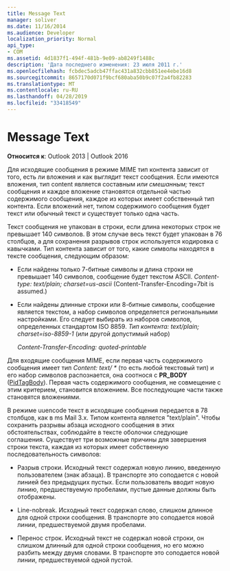 ```yaml
---
title: Message Text
manager: soliver
ms.date: 11/16/2014
ms.audience: Developer
localization_priority: Normal
api_type:
- COM
ms.assetid: 4d1837f1-494f-481b-9e09-ab8249f1488c
description: 'Дата последнего изменения: 23 июля 2011 г.'
ms.openlocfilehash: fcbdec5adcb47ffac431a832cbb851ee4ebe16d8
ms.sourcegitcommit: 8657170d071f9bcf680aba50b9c07f2a4fb82283
ms.translationtype: MT
ms.contentlocale: ru-RU
ms.lasthandoff: 04/28/2019
ms.locfileid: "33418549"
---
```

# <a name="message-text"></a>Message Text

  
  
**Относится к**: Outlook 2013 | Outlook 2016 
  
Для исходящие сообщения в режиме MIME тип контента зависит от того, есть ли вложения и как выглядит текст сообщения. Если имеются вложения, тип content является составным  _или смешанным;_ текст сообщения и каждое вложение становятся отдельной частью содержимого сообщения, каждое из которых имеет собственный тип контента. Если вложений нет, типом содержимого сообщения  будет текст или обычный текст и существует только одна часть. 
  
Текст сообщения не упакован в строки, если длина некоторых строк не превышает 140 символов. В этом случае весь текст будет упакован в 76 столбцов, а для сохранения разрывов строк используется кодировка с кавычками.  Тип контента зависит от того, какие символы находятся в тексте сообщения, следующим образом: 
  
- Если найдены только 7-битные символы и длина строки не превышает 140 символов, сообщение будет текстом ASCII. _Content-type: text/plain; charset=us-ascii_ (Content-Transfer-Encoding=7bit is assumed.) 
    
- Если найдены длинные строки или 8-битные символы, сообщение является текстом, а набор символов определяется региональными настройками. Его следует выбирать из наборов символов, определенных стандартом ISO 8859. _Тип контента: text/plain; charset=iso-8859-1_ (или другой допустимый набор) 
    
     _Content-Transfer-Encoding: quoted-printable_
    
Для входящие сообщения MIME, если первая часть содержимого сообщения имеет тип _Content: text/ \*_ (то есть любой текстовый тип) и его набор символов распознается, она соотнося с **PR_BODY** ([PidTagBody](pidtagbody-canonical-property.md)). Первая часть содержимого сообщения, не совмещение с этим критерием, становится вложением. Все последующие части также становятся вложениями.
  
В режиме uuencode текст в исходящие сообщения передается в 78 столбцов, как в ms Mail 3.x. Типом контента является "text/plain". Чтобы сохранить разрывы абзаца исходного сообщения в этих обстоятельствах, соблюдайте в тексте оболочки следующие соглашения. Существует три возможные причины для завершения строки текста, каждая из которых имеет собственную последовательность символов:
  
- Разрыв строки. Исходный текст содержал новую линию, введенную пользователем (знак абзаца). В транспорте это соподается с новой линией без предыдущих пустых. Если пользователь вводит новую линию, предшествуемую пробелами, пустые данные должны быть отображены.
    
- Line-nobreak. Исходный текст содержал слово, слишком длинное для одной строки сообщения. В транспорте это соподается новой линии, предшествуемой двумя пробелами.
    
- Перенос строк. Исходный текст не содержал новой строки, он слишком длинный для одной строки сообщения, но его можно разбить между двумя словами. В транспорте это соподается новой линии, предшествуемой одной пустой.
    

